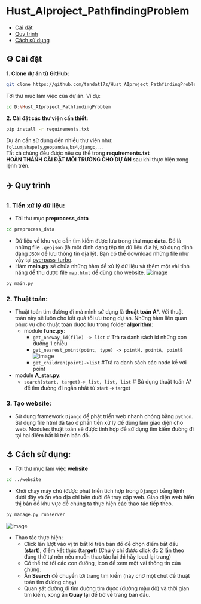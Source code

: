 # Hust_AIproject_PathfindingProblem
- [Cài đặt](#gear-cài-đặt)
- [Quy trình](#airplane-quy-trình)
- [Cách sử dụng](#anchor-cách-sử-dụng)
## :gear: Cài đặt
**1. Clone dự án từ GitHub:**
  ```bash
  git clone https://github.com/tandat17z/Hust_AIproject_PathfindingProblem.git
  ```
Tới thư mục làm việc của dự án. Ví dụ:
  ```bash
  cd D:\Hust_AIproject_PathfindingProblem
  ```
**2. Cài đặt các thư viện cần thiết:**
  ```bash
  pip install -r requirements.txt
  ```
Dự án cần sử dụng đến nhiều thư viện như:  `folium`,`shapely`,`geopandas`,`bs4`,`django`, ...<br>
Tất cả chúng đều được nêu cụ thể trong **requirements.txt**<br>
**HOÀN THÀNH CÀI ĐẶT MÔI TRƯỜNG CHO DỰ ÁN** sau khi thực hiện xong lệnh trên.

## :airplane: Quy trình
### 1. Tiền xử lý dữ liệu:
  - Tới thư mục **preprocess_data**
  ```bash
  cd preprocess_data
  ```
  - Dữ liệu về khu vực cần tìm kiếm được lưu trong thư mục **data**. Đó là những file `.geojson` (là một định dạng tệp tin dữ liệu địa lý, sử dụng định dạng `JSON` để lưu thông tin địa lý). Bạn có thể download những file như vậy tại [overpass-turbo](https://overpass-turbo.eu/).
  -  Hàm **main.py** sẽ chứa những hàm để xử lý dữ liệu và thêm một vài tính năng để thu được file `map.html` để dùng cho website.
![image](https://github.com/tandat17z/Hust_AIproject_PathfindingProblem/assets/126872123/a1233cc0-94c3-48f2-9e6d-270f6a328abc)

```bash
py main.py
```
### 2. Thuật toán:
  - Thuật toán tìm đường đi mà mình sử dụng là **thuật toán A***. Với thuật toán này sẽ luôn cho kết quả tối ưu trong dự án. Những hàm liên quan phục vụ cho thuật toán được lưu trong folder **algorithm**:
    - module **func.py**:
      - `get_oneway_id(file) -> list` # Trả ra danh sách id những con đường 1 chiều
      - `get_nearest_point(point, type) -> pointH, pointA, pointB`
![image](https://github.com/tandat17z/Hust_AIproject_PathfindingProblem/assets/126872123/25bfce99-9ed9-47a3-8aa6-92a7970fda4e)
      - `get_children(point)->list` #Trả ra danh sách các node kề với point
  - module **A_star.py**:
      - `search(start, target)-> list, list, list` # Sử dụng thuật toán A* để tìm đường đi ngắn nhất từ start -> target
### 3. Tạo website:
  - Sử dụng framework `Django` để phát triển web nhanh chóng bằng `python`. Sử dụng file html đã tạo ở phần tiền xử lý để dùng làm giao diện cho web. Modules thuật toán sẽ được tính hợp để sử dụng tìm kiếm đường đi tại hai điểm bất kì trên bản đồ.

## :anchor: Cách sử dụng:
  - Tới thư mục làm việc **website**
  ```bash
  cd ../website
  ```
  - Khởi chạy máy chủ (được phát triển tích hợp trong `Django`) bằng lệnh dưới đây và ấn vào địa chỉ bên dưới để truy cập web. Giao diện web hiển thị bản đồ khu vực để chúng ta thực hiện các thao tác tiếp theo.
  ```bash
  py manage.py runserver
  ```
![image](https://github.com/tandat17z/Hust_AIproject_PathfindingProblem/assets/126872123/e74d02ed-a05c-4b02-8c1d-3edbf56f58f2)

  - Thao tác thực hiện:
      - Click lần lượt vào vị trí bất kì trên bản đồ để chọn điểm bắt đầu (**start**), điểm kết thúc (**target**) (Chú ý chỉ được click đc 2 lần theo đúng thứ tự nên nếu muốn thao tác lại thì  hãy load lại trang)
      - Có thể trỏ tới các con đường, icon để xem một vài thông tin của chúng.
      - Ấn **Search** để chuyển tới trang tìm kiếm (hãy chờ một chút để thuật toán tìm đường chạy)
      - Quan sát đường đi tìm đường tìm được (đường màu đỏ) và thời gian tìm kiếm, xong ấn **Quay lại** để trở về trang ban đầu.

